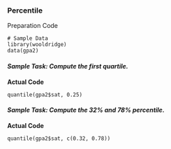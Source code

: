 ### Percentile
Preparation Code
```
# Sample Data
library(wooldridge)
data(gpa2)
```
#### **_Sample Task: Compute the first quartile._**
**Actual Code**
```
quantile(gpa2$sat, 0.25)
```
#### **_Sample Task: Compute the 32% and 78% percentile._**
**Actual Code**
```
quantile(gpa2$sat, c(0.32, 0.78))
```
